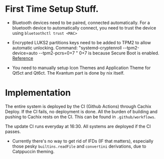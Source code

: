 # First Time Setup Stuff.
* Bluetooth devices need to be paired, connected automatically. For a bluetooth device to automatically connect, you need to trust the device using `bluetoothctl trust <MAC>`

* Encrypted LUKS2 partitions keys need to be added to TPM2 to allow automatic unlocking.
Command: "systemd-cryptenroll --tpm2-device=auto --tpm2-pcrs=0+7 <Encrypted partition>"
0+7 is because Secure Boot is enabled. [Reference](https://wiki.archlinux.org/title/Systemd-cryptenroll#Trusted_Platform_Module)

* You need to manually setup Icon Themes and Application Theme for Qt5ct and Qt6ct. The Kvantum part is done by nix itself.

# Implementation
The entire system is deployed by the CI (Github Actions) through Cachix Deploy. If the CI fails, no deployment is done. All the burden of building and pushing to Cachix rests on the CI. This can be found in `.github/workflows`.

The update CI runs everyday at 16:30. All systems are deployed if the CI passes.

* Currently there's no way to get rid of IFDs (IF that matters), especially those pesky `builtins.readFile` and `convertini` derivations, due to Catppuccin theming.
